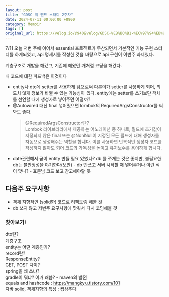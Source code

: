 ```yaml
---
layout: post
title: "GDSC 백 엔드 스터디 2주차"
date: 2024-07-11 00:00:00 +0900
category: Memoir
tags: []
original_url: https://velog.io/@9409velog/GDSC-%EB%B0%B1-%EC%97%94%EB%93%9C-%EC%8A%A4%ED%84%B0%EB%94%94-2%EC%A3%BC%EC%B0%A8
---
```


7/11 오늘 저번 주에 이어서 essential 프로젝트가 무산되면서 기본적인 기능 구현 스터디를 하게되었고, api 명세서를 작성한 것을 바탕으로 api 구현이 이번주 과제였다.

계층구조로 개발을 해갔고, 기존에 해왔던 거처럼 코딩을 해갔다.

내 코드에 대한 피드백은 이것이다

-   entity나 dto에 setter를 사용하게 됨으로써 다른이가 setter를 사용하게 되어, 의도치 않게 정보가 바뀔 수 있는 가능성이 있다. entity에는 setter를 쓰기보단 객체를 선언할 때에 생성자로 넣어주면 어떨까?
-   @Autowired 대신 final 넣어줬으면 lombok의 RequiredArgsConstructor를 써봐도 좋다.
    > @RequiredArgsConstructor란?  
    > Lombok 라이브러리에서 제공하는 어노테이션 중 하나로, 필드에 초기값이 지정되지 않은 final 또는 @NonNull이 지정된 모든 필드에 대해 생성자를 자동으로 생성해주는 역할을 합니다. 이를 사용하면 반복적인 생성자 코드를 작성하지 않아도 되어 코드의 가독성을 높이고 유지보수를 용이하게 합니다.
-   date관련해서 굳이 entity 만들 필요 있었나? db 를 쪼개는 것은 좋지만, 불필요한 db는 불안정성을 야기한다(보안) - db 안쓰고 서버 시작할 때 넣어주거나 이런 식이 맞나? - 효준님 코드 보고 참고해야할 듯

## 다음주 요구사항

-   객체 지향적인 (solid한) 코드로 리팩토링 해볼 것
-   db 쓰지 않고 저번주 요구사항에 맞춰서 다시 코딩해볼 것

### 찾아보기!

dto란?  
계층구조  
entity는 어떤 계층인가?  
record란?  
ResponseEntity?  
GET, POST 차이?  
spring을 왜 쓰냐?  
gradle이 뭐냐? 이거 왜씀? - maven의 발전  
equals and hashcode : <https://mangkyu.tistory.com/101>  
자바 solid, 객체지향의 특성 : 캡상추다
